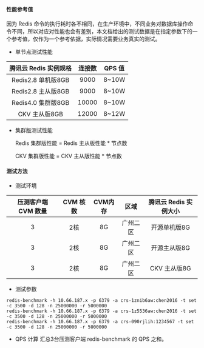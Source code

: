 

#### 性能参考值
因为 Redis 命令的执行耗时各不相同，在生产环境中，不同业务对数据库操作命令不同，所以对应对性能也会有差别，本文档给出的测试数据是在指定参数下的一个参考值，仅作为一个参考依据，实际情况需要业务真实的测试。

 - 单节点测试性能
  
| 腾讯云 Redis 实例规格 | 连接数 | QPS 值 |
|:---------:|:---------:|:--------:|
| Redis2.8 单机版8GB | 9000 | 8~10W |
| Redis2.8 主从版8GB | 9000 | 8~10W |
| Redis4.0 集群版8GB | 10000 | 8~10W |
| CKV 主从版8GB|  12000    |   8~12W  |

 
 - 集群版测试性能
 
   Redis 集群版性能 = Redis 主从版性能 * 节点数
 
   CKV 集群版性能 = CKV 主从版性能 * 节点数


#### 测试方法

 - 测试环境
 
| 压测客户端 CVM 数量 | CVM 核数 | CVM内存 | 区域 |腾讯云 Redis 实例大小 |
|:---------:|:---------:|:---------:|:---------:|:---------:|
| 3 | 2核 |8G | 广州二区 |开源单机版8G | 
| 3 | 2核 |8G | 广州二区 |开源主从版8G | 
| 3 | 2核 |8G | 广州二区 |CKV 主从版8G|


 - 测试参数
 ```
redis-benchmark -h 10.66.187.x -p 6379 -a crs-1znib6aw:chen2016 -t set -c 3500 -d 128 -n 25000000 -r 5000000
redis-benchmark -h 10.66.187.x -p 6379 -a crs-1z5536aw:chen2016 -t set -c 3500 -d 128 -n 25000000 -r 5000000
redis-benchmark -h 10.66.187.x -p 6379 -a crs-090rjlih:1234567 -t set -c 3500 -d 128 -n 25000000 -r 5000000
```
 - QPS 计算
汇总3台压测客户端 redis-benchmark 的 QPS 之和。


